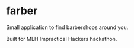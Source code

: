 # farber
Small application to find barbershops around you.

Built for MLH Impractical Hackers hackathon.
